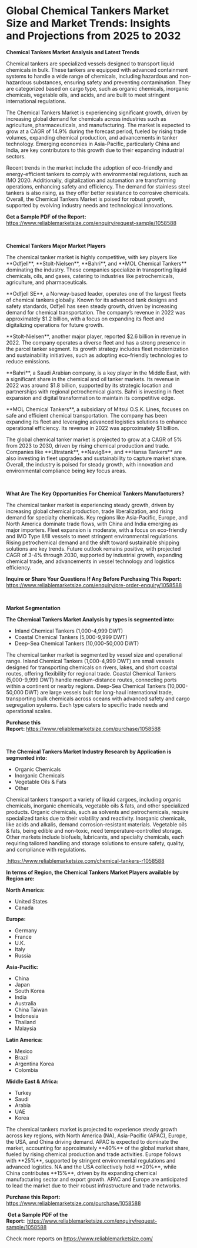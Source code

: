 <p><h1>Global Chemical Tankers Market Size and Market Trends: Insights and Projections from 2025 to 2032</h1></p><p><strong>Chemical Tankers Market Analysis and Latest Trends</strong></p>
<p><p>Chemical tankers are specialized vessels designed to transport liquid chemicals in bulk. These tankers are equipped with advanced containment systems to handle a wide range of chemicals, including hazardous and non-hazardous substances, ensuring safety and preventing contamination. They are categorized based on cargo type, such as organic chemicals, inorganic chemicals, vegetable oils, and acids, and are built to meet stringent international regulations.</p><p>The Chemical Tankers Market is experiencing significant growth, driven by increasing global demand for chemicals across industries such as agriculture, pharmaceuticals, and manufacturing. The market is expected to grow at a CAGR of 14.9% during the forecast period, fueled by rising trade volumes, expanding chemical production, and advancements in tanker technology. Emerging economies in Asia-Pacific, particularly China and India, are key contributors to this growth due to their expanding industrial sectors.</p><p>Recent trends in the market include the adoption of eco-friendly and energy-efficient tankers to comply with environmental regulations, such as IMO 2020. Additionally, digitalization and automation are transforming operations, enhancing safety and efficiency. The demand for stainless steel tankers is also rising, as they offer better resistance to corrosive chemicals. Overall, the Chemical Tankers Market is poised for robust growth, supported by evolving industry needs and technological innovations.</p></p>
<p><strong>Get a Sample PDF of the Report:&nbsp;</strong> <a href="https://www.reliablemarketsize.com/enquiry/request-sample/1058588?utm_campaign=1939&utm_medium=2&utm_source=Github&utm_content=ia&utm_term=23012025&utm_id=chemical-tankers">https://www.reliablemarketsize.com/enquiry/request-sample/1058588</a></p>
<p>&nbsp;</p>
<p><strong>Chemical Tankers Major Market Players</strong></p>
<p><p>The chemical tanker market is highly competitive, with key players like **Odfjell**, **Stolt-Nielsen**, **Bahri**, and **MOL Chemical Tankers** dominating the industry. These companies specialize in transporting liquid chemicals, oils, and gases, catering to industries like petrochemicals, agriculture, and pharmaceuticals.</p><p>**Odfjell SE**, a Norway-based leader, operates one of the largest fleets of chemical tankers globally. Known for its advanced tank designs and safety standards, Odfjell has seen steady growth, driven by increasing demand for chemical transportation. The company’s revenue in 2022 was approximately $1.2 billion, with a focus on expanding its fleet and digitalizing operations for future growth.</p><p>**Stolt-Nielsen**, another major player, reported $2.6 billion in revenue in 2022. The company operates a diverse fleet and has a strong presence in the parcel tanker segment. Its growth strategy includes fleet modernization and sustainability initiatives, such as adopting eco-friendly technologies to reduce emissions.</p><p>**Bahri**, a Saudi Arabian company, is a key player in the Middle East, with a significant share in the chemical and oil tanker markets. Its revenue in 2022 was around $1.8 billion, supported by its strategic location and partnerships with regional petrochemical giants. Bahri is investing in fleet expansion and digital transformation to maintain its competitive edge.</p><p>**MOL Chemical Tankers**, a subsidiary of Mitsui O.S.K. Lines, focuses on safe and efficient chemical transportation. The company has been expanding its fleet and leveraging advanced logistics solutions to enhance operational efficiency. Its revenue in 2022 was approximately $1 billion.</p><p>The global chemical tanker market is projected to grow at a CAGR of 5% from 2023 to 2030, driven by rising chemical production and trade. Companies like **Ultratank**, **Navig8**, and **Hansa Tankers** are also investing in fleet upgrades and sustainability to capture market share. Overall, the industry is poised for steady growth, with innovation and environmental compliance being key focus areas.</p></p>
<p>&nbsp;</p>
<p><strong>What Are The Key Opportunities For Chemical Tankers Manufacturers?</strong></p>
<p><p>The chemical tanker market is experiencing steady growth, driven by increasing global chemical production, trade liberalization, and rising demand for specialty chemicals. Key regions like Asia-Pacific, Europe, and North America dominate trade flows, with China and India emerging as major importers. Fleet expansion is moderate, with a focus on eco-friendly and IMO Type II/III vessels to meet stringent environmental regulations. Rising petrochemical demand and the shift toward sustainable shipping solutions are key trends. Future outlook remains positive, with projected CAGR of 3-4% through 2030, supported by industrial growth, expanding chemical trade, and advancements in vessel technology and logistics efficiency.</p></p>
<p><strong>Inquire or Share Your Questions If Any Before Purchasing This Report:</strong> <a href="https://www.reliablemarketsize.com/enquiry/pre-order-enquiry/1058588?utm_campaign=1939&utm_medium=2&utm_source=Github&utm_content=ia&utm_term=23012025&utm_id=chemical-tankers">https://www.reliablemarketsize.com/enquiry/pre-order-enquiry/1058588</a></p>
<p>&nbsp;</p>
<p><strong>Market Segmentation</strong></p>
<p><strong>The Chemical Tankers Market Analysis by types is segmented into:</strong></p>
<p><ul><li>Inland Chemical Tankers (1,000-4,999 DWT)</li><li>Coastal Chemical Tankers (5,000-9,999 DWT)</li><li>Deep-Sea Chemical Tankers (10,000-50,000 DWT)</li></ul></p>
<p><p>The chemical tanker market is segmented by vessel size and operational range. Inland Chemical Tankers (1,000-4,999 DWT) are small vessels designed for transporting chemicals on rivers, lakes, and short coastal routes, offering flexibility for regional trade. Coastal Chemical Tankers (5,000-9,999 DWT) handle medium-distance routes, connecting ports within a continent or nearby regions. Deep-Sea Chemical Tankers (10,000-50,000 DWT) are large vessels built for long-haul international trade, transporting bulk chemicals across oceans with advanced safety and cargo segregation systems. Each type caters to specific trade needs and operational scales.</p></p>
<p><strong>Purchase this Report:&nbsp;</strong><a href="https://www.reliablemarketsize.com/purchase/1058588?utm_campaign=1939&utm_medium=2&utm_source=Github&utm_content=ia&utm_term=23012025&utm_id=chemical-tankers">https://www.reliablemarketsize.com/purchase/1058588</a></p>
<p>&nbsp;</p>
<p><strong>The Chemical Tankers Market Industry Research by Application is segmented into:</strong></p>
<p><ul><li>Organic Chemicals</li><li>Inorganic Chemicals</li><li>Vegetable Oils & Fats</li><li>Other</li></ul></p>
<p><p>Chemical tankers transport a variety of liquid cargoes, including organic chemicals, inorganic chemicals, vegetable oils & fats, and other specialized products. Organic chemicals, such as solvents and petrochemicals, require specialized tanks due to their volatility and reactivity. Inorganic chemicals, like acids and alkalis, demand corrosion-resistant materials. Vegetable oils & fats, being edible and non-toxic, need temperature-controlled storage. Other markets include biofuels, lubricants, and specialty chemicals, each requiring tailored handling and storage solutions to ensure safety, quality, and compliance with regulations.</p></p>
<p><a href="https://www.reliablemarketsize.com/chemical-tankers-r1058588?utm_campaign=1939&utm_medium=2&utm_source=Github&utm_content=ia&utm_term=23012025&utm_id=chemical-tankers">&nbsp;https://www.reliablemarketsize.com/chemical-tankers-r1058588</a></p>
<p><strong>In terms of Region, the Chemical Tankers Market Players available by Region are:</strong></p>
<p>
    <p> <strong> North America: </strong>
        <ul>
            <li>United States</li>
            <li>Canada</li>
        </ul>
        </p> 
    <p> <strong> Europe: </strong>
        <ul>
            <li>Germany</li>
            <li>France</li>
            <li>U.K.</li>
            <li>Italy</li>
            <li>Russia</li>
        </ul>
        </p> 
    <p> <strong> Asia-Pacific: </strong>
        <ul>
            <li>China</li>
            <li>Japan</li>
            <li>South Korea</li>
            <li>India</li>
            <li>Australia</li>
            <li>China Taiwan</li>
            <li>Indonesia</li>
            <li>Thailand</li>
            <li>Malaysia</li>
        </ul>
        </p> 
    <p> <strong> Latin America: </strong>
        <ul>
            <li>Mexico</li>
            <li>Brazil</li>
            <li>Argentina Korea</li>
            <li>Colombia</li>
        </ul>
        </p> 
    <p> <strong> Middle East & Africa: </strong>
        <ul>
            <li>Turkey</li>
            <li>Saudi</li>
            <li>Arabia</li>
            <li>UAE</li>
            <li>Korea</li>
        </ul>
    </p>
    </p>
<p><p>The chemical tankers market is projected to experience steady growth across key regions, with North America (NA), Asia-Pacific (APAC), Europe, the USA, and China driving demand. APAC is expected to dominate the market, accounting for approximately **40%** of the global market share, fueled by rising chemical production and trade activities. Europe follows with **25%**, supported by stringent environmental regulations and advanced logistics. NA and the USA collectively hold **20%**, while China contributes **15%**, driven by its expanding chemical manufacturing sector and export growth. APAC and Europe are anticipated to lead the market due to their robust infrastructure and trade networks.</p></p>
<p><strong>Purchase this Report: </strong><a href="https://www.reliablemarketsize.com/purchase/1058588?utm_campaign=1939&utm_medium=2&utm_source=Github&utm_content=ia&utm_term=23012025&utm_id=chemical-tankers">https://www.reliablemarketsize.com/purchase/1058588</a></p>
<p>&nbsp;<strong>Get a Sample PDF of the Report:&nbsp;&nbsp;</strong><a href="https://www.reliablemarketsize.com/enquiry/request-sample/1058588?utm_campaign=1939&utm_medium=2&utm_source=Github&utm_content=ia&utm_term=23012025&utm_id=chemical-tankers">https://www.reliablemarketsize.com/enquiry/request-sample/1058588</a></p>
<p><strong></strong></p>
<p>Check more reports on <a href="https://www.reliablemarketsize.com/?utm_campaign=1939&utm_medium=2&utm_source=Github&utm_content=ia&utm_term=23012025&utm_id=chemical-tankers">https://www.reliablemarketsize.com/</a></p>